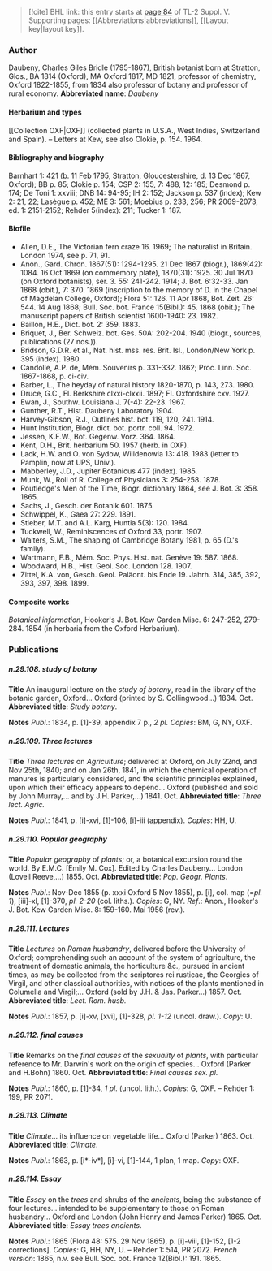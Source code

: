 > [!cite] BHL link: this entry starts at [page 84](https://www.biodiversitylibrary.org/page/33259130) of TL-2 Suppl. V.
> Supporting pages: [[Abbreviations|abbreviations]], [[Layout key|layout key]].

### Author

Daubeny, Charles Giles Bridle (1795-1867), British botanist born at Stratton, Glos., BA 1814 (Oxford), MA Oxford 1817, MD 1821, professor of chemistry, Oxford 1822-1855, from 1834 also professor of botany and professor of rural economy. 
**Abbreviated name**: *Daubeny*

#### Herbarium and types

[[Collection OXF|OXF]] (collected plants in U.S.A., West Indies, Switzerland and Spain). – Letters at Kew, see also Clokie, p. 154. 1964.

#### Bibliography and biography

Barnhart 1: 421 (b. 11 Feb 1795, Stratton, Gloucestershire, d. 13 Dec 1867, Oxford); BB p. 85; Clokie p. 154; CSP 2: 155, 7: 488, 12: 185; Desmond p. 174; De Toni 1: xxviii; DNB 14: 94-95; IH 2: 152; Jackson p. 537 (index); Kew 2: 21, 22; Lasègue p. 452; ME 3: 561; Moebius p. 233, 256; PR 2069-2073, ed. 1: 2151-2152; Rehder 5(index): 211; Tucker 1: 187.

#### Biofile

- Allen, D.E., The Victorian fern craze 16. 1969; The naturalist in Britain. London 1974, see p. 71, 91.
- Anon., Gard. Chron. 1867(51): 1294-1295. 21 Dec 1867 (biogr.), 1869(42): 1084. 16 Oct 1869 (on commemory plate), 1870(31): 1925. 30 Jul 1870 (on Oxford botanists), ser. 3. 55: 241-242. 1914; J. Bot. 6:32-33. Jan 1868 (obit.), 7: 370. 1869 (inscription to the memory of D. in the Chapel of Magdelan College, Oxford); Flora 51: 126. 11 Apr 1868, Bot. Zeit. 26: 544. 14 Aug 1868; Bull. Soc. bot. France 15(Bibl.): 45. 1868 (obit.); The manuscript papers of British scientist 1600-1940: 23. 1982.
- Baillon, H.E., Dict. bot. 2: 359. 1883.
- Briquet, J., Ber. Schweiz. bot. Ges. 50A: 202-204. 1940 (biogr., sources, publications (27 nos.)).
- Bridson, G.D.R. et al., Nat. hist. mss. res. Brit. Isl., London/New York p. 395 (index). 1980.
- Candolle, A.P. de, Mém. Souvenirs p. 331-332. 1862; Proc. Linn. Soc. 1867-1868, p. ci-civ.
- Barber, L., The heyday of natural history 1820-1870, p. 143, 273. 1980.
- Druce, G.C., Fl. Berkshire clxxi-clxxii. 1897; Fl. Oxfordshire cxv. 1927.
- Ewan, J., Southw. Louisiana J. 7(-4): 22-23. 1967.
- Gunther, R.T., Hist. Daubeny Laboratory 1904.
- Harvey-Gibson, R.J., Outlines hist. bot. 119, 120, 241. 1914.
- Hunt Institution, Biogr. dict. bot. portr. coll. 94. 1972.
- Jessen, K.F.W., Bot. Gegenw. Vorz. 364. 1864.
- Kent, D.H., Brit. herbarium 50. 1957 (herb. in OXF).
- Lack, H.W. and O. von Sydow, Willdenowia 13: 418. 1983 (letter to Pamplin, now at UPS, Univ.).
- Mabberley, J.D., Jupiter Botanicus 477 (index). 1985.
- Munk, W., Roll of R. College of Physicians 3: 254-258. 1878.
- Routledge's Men of the Time, Biogr. dictionary 1864, see J. Bot. 3: 358. 1865.
- Sachs, J., Gesch. der Botanik 601. 1875.
- Schwippel, K., Gaea 27: 229. 1891.
- Stieber, M.T. and A.L. Karg, Huntia 5(3): 120. 1984.
- Tuckwell, W., Reminiscences of Oxford 33, portr. 1907.
- Walters, S.M., The shaping of Cambridge Botany 1981, p. 65 (D.'s family).
- Wartmann, F.B., Mém. Soc. Phys. Hist. nat. Genève 19: 587. 1868.
- Woodward, H.B., Hist. Geol. Soc. London 128. 1907.
- Zittel, K.A. von, Gesch. Geol. Paläont. bis Ende 19. Jahrh. 314, 385, 392, 393, 397, 398. 1899.

#### Composite works

*Botanical information*, Hooker's J. Bot. Kew Garden Misc. 6: 247-252, 279-284. 1854 (in herbaria from the Oxford Herbarium).

### Publications

##### n.29.108. study of botany

**Title**
An inaugural lecture on the *study of botany*, read in the library of the botanic garden, Oxford... Oxford (printed by S. Collingwood...) 1834. Oct.
**Abbreviated title**: *Study botany*.

**Notes**
*Publ*.: 1834, p. \[1\]-39, appendix 7 p., *2 pl. Copies*: BM, G, NY, OXF.

##### n.29.109. Three lectures

**Title**
*Three lectures* on *Agriculture*; delivered at Oxford, on July 22nd, and Nov 25th, 1840; and on Jan 26th, 1841, in which the chemical operation of manures is particularly considered, and the scientific principles explained, upon which their efficacy appears to depend... Oxford (published and sold by John Murray,... and by J.H. Parker,...) 1841. Oct.
**Abbreviated title**: *Three lect. Agric.*

**Notes**
*Publ*.: 1841, p. \[i\]-xvi, \[1\]-106, \[i\]-iii (appendix). *Copies*: HH, U.

##### n.29.110. Popular geography

**Title**
*Popular geography* of *plants*; or, a botanical excursion round the world. By E.M.C. \[Emily M. Cox\]. Edited by Charles Daubeny... London (Lovell Reeve,...) 1855. Oct.
**Abbreviated title**: *Pop. Geogr. Plants*.

**Notes**
*Publ*.: Nov-Dec 1855 (p. xxxi Oxford 5 Nov 1855), p. \[i\], col. map (=*pl. 1*), \[iii\]-xl, \[1\]-370, *pl. 2-20* (col. liths.). *Copies*: G, NY.
*Ref*.: Anon., Hooker's J. Bot. Kew Garden Misc. 8: 159-160. Mai 1956 (rev.).

##### n.29.111. Lectures

**Title**
*Lectures* on *Roman husbandry*, delivered before the University of Oxford; comprehending such an account of the system of agriculture, the treatment of domestic animals, the horticulture &c., pursued in ancient times, as may be collected from the scriptores rei rusticae, the Georgics of Virgil, and other classical authorities, with notices of the plants mentioned in Columella and Virgil;... Oxford (sold by J.H. & Jas. Parker...) 1857. Oct.
**Abbreviated title**: *Lect. Rom. husb.*

**Notes**
*Publ*.: 1857, p. \[i\]-xv, \[xvi\], \[1\]-328, *pl. 1-12* (uncol. draw.). *Copy*: U.

##### n.29.112. final causes

**Title**
Remarks on the *final causes* of the *sexuality* of *plants*, with particular reference to Mr. Darwin's work on the origin of species... Oxford (Parker and H.Bohn) 1860. Oct.
**Abbreviated title**: *Final causes sex. pl.*

**Notes**
*Publ*.: 1860, p. \[1\]-34, *1 pl*. (uncol. lith.). *Copies*: G, OXF. – Rehder 1: 199, PR 2071.

##### n.29.113. Climate

**Title**
*Climate*... its influence on vegetable life... Oxford (Parker) 1863. Oct.
**Abbreviated title**: *Climate*.

**Notes**
*Publ*.: 1863, p. \[i\*-iv\*\], \[i\]-vi, \[1\]-144, 1 plan, 1 map. *Copy*: OXF.

##### n.29.114. Essay

**Title**
*Essay* on the *trees* and shrubs of the *ancients*, being the substance of four lectures... intended to be supplementary to those on Roman husbandry... Oxford and London (John Henry and James Parker) 1865. Oct.
**Abbreviated title**: *Essay trees ancients*.

**Notes**
*Publ*.: 1865 (Flora 48: 575. 29 Nov 1865), p. \[i\]-viii, \[1\]-152, \[1-2 corrections\]. *Copies*: G, HH, NY, U. – Rehder 1: 514, PR 2072.
*French version*: 1865, n.v. see Bull. Soc. bot. France 12(Bibl.): 191. 1865.

